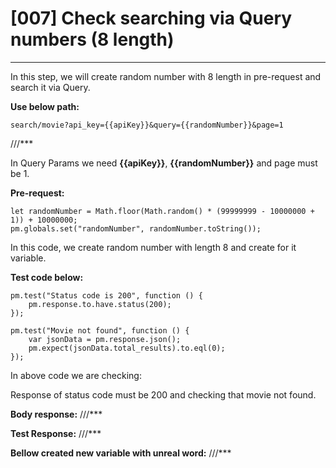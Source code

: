 # [007]  Check searching via Query numbers (8 length)
___

In this step, we will create random number with 8 length in pre-request and search it via Query.

__Use below path:__
```
search/movie?api_key={{apiKey}}&query={{randomNumber}}&page=1
```
///***
 
In Query Params we need __{{apiKey}}__, __{{randomNumber}}__ and page must be 1.

__Pre-request:__
```
let randomNumber = Math.floor(Math.random() * (99999999 - 10000000 + 1)) + 10000000;
pm.globals.set("randomNumber", randomNumber.toString());

```
In this code, we create random number with length 8 and create for it variable.

__Test code below:__
```
pm.test("Status code is 200", function () {
    pm.response.to.have.status(200);
});

pm.test("Movie not found", function () {
    var jsonData = pm.response.json();
    pm.expect(jsonData.total_results).to.eql(0);
});
```
In above code we are checking:

Response of status code must be 200 and checking that movie not found.

__Body response:__
///***

 
__Test Response:__
///***
 

__Bellow created new variable with unreal word:__
///***
 

